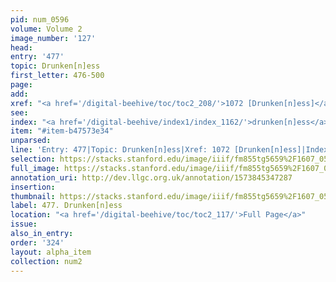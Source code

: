 ```yaml
---
pid: num_0596
volume: Volume 2
image_number: '127'
head: 
entry: '477'
topic: Drunken[n]ess
first_letter: 476-500
page: 
add: 
xref: "<a href='/digital-beehive/toc/toc2_208/'>1072 [Drunken[n]ess]</a>"
see: 
index: "<a href='/digital-beehive/index1/index_1162/'>drunken[n]ess</a>"
item: "#item-b47573e34"
unparsed: 
line: 'Entry: 477|Topic: Drunken[n]ess|Xref: 1072 [Drunken[n]ess]|Index: drunken[n]ess|#item-b47573e34'
selection: https://stacks.stanford.edu/image/iiif/fm855tg5659%2F1607_0594/318,265,2993,713/full/0/default.jpg
full_image: https://stacks.stanford.edu/image/iiif/fm855tg5659%2F1607_0594/full/full/0/default.jpg
annotation_uri: http://dev.llgc.org.uk/annotation/1573845347287
insertion: 
thumbnail: https://stacks.stanford.edu/image/iiif/fm855tg5659%2F1607_0594/318,265,600,180/250,/0/default.jpg
label: 477. Drunken[n]ess
location: "<a href='/digital-beehive/toc/toc2_117/'>Full Page</a>"
issue: 
also_in_entry: 
order: '324'
layout: alpha_item
collection: num2
---
```

